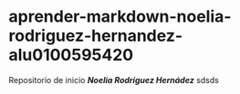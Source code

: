 # aprender-markdown-noelia-rodriguez-hernandez-alu0100595420
Repositorio de inicio
__*Noelia Rodríguez Hernádez*__
sdsds
